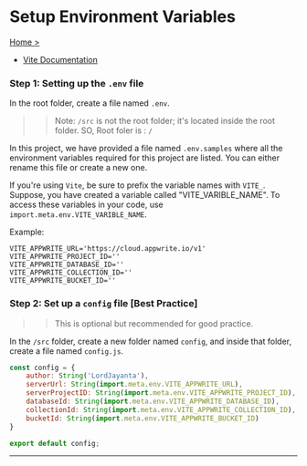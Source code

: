 # Setup Environment Variables
[Home >](../README.md)

- [Vite Documentation](https://vitejs.dev/guide/env-and-mode)

### Step 1: Setting up the `.env` file
In the root folder, create a file named `.env`.  
>> Note: `/src` is not the root folder; it's located inside the root folder. SO, Root foler is : `/`

In this project, we have provided a file named `.env.samples` where all the environment variables required for this project are listed. You can either rename this file or create a new one.

If you're using `Vite`, be sure to prefix the variable names with `VITE_`. Suppose, you have created a variable called "VITE_VARIBLE_NAME". To access these variables in your code, use `import.meta.env.VITE_VARIBLE_NAME`.

Example:
```
VITE_APPWRITE_URL='https://cloud.appwrite.io/v1'
VITE_APPWRITE_PROJECT_ID=''
VITE_APPWRITE_DATABASE_ID=''
VITE_APPWRITE_COLLECTION_ID=''
VITE_APPWRITE_BUCKET_ID=''
```

### Step 2: Set up a `config` file [Best Practice]
>> This is optional but recommended for good practice.

In the `/src` folder, create a new folder named `config`, and inside that folder, create a file named `config.js`.

```js
const config = {
    author: String('LordJayanta'),
    serverUrl: String(import.meta.env.VITE_APPWRITE_URL),
    serverProjectID: String(import.meta.env.VITE_APPWRITE_PROJECT_ID),
    databaseId: String(import.meta.env.VITE_APPWRITE_DATABASE_ID),
    collectionId: String(import.meta.env.VITE_APPWRITE_COLLECTION_ID),
    bucketId: String(import.meta.env.VITE_APPWRITE_BUCKET_ID)
}

export default config;
```

--- 

